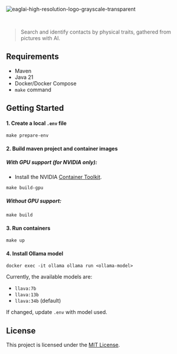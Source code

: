 ![eaglai-high-resolution-logo-grayscale-transparent](https://github.com/user-attachments/assets/08681004-7f49-44a8-a04d-2c8b20ce88ce)

<br>

>Search and identify contacts by physical traits, gathered from pictures with AI.

## Requirements
- Maven
- Java 21
- Docker/Docker Compose
- `make` command

## Getting Started

#### 1. Create a local `.env` file

```
make prepare-env
```

#### 2. Build maven project and container images

##### With GPU support (for NVIDIA only):

- Install the NVIDIA [Container Toolkit](https://docs.nvidia.com/datacenter/cloud-native/container-toolkit/latest/install-guide.html#installation).

```
make build-gpu
```

##### Without GPU support:

```
make build
```

#### 3. Run containers

```
make up
```

#### 4. Install Ollama model

```
docker exec -it ollama ollama run <ollama-model>
```

Currently, the available models are:
- `llava:7b`
- `llava:13b`
- `llava:34b` (default)


If changed, update `.env` with model used.

## License
This project is licensed under the [MIT License](LICENSE).
